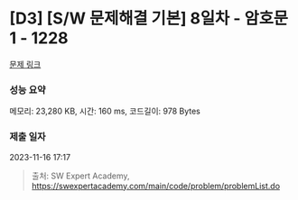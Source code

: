 # [D3] [S/W 문제해결 기본] 8일차 - 암호문1 - 1228 

[문제 링크](https://swexpertacademy.com/main/code/problem/problemDetail.do?contestProbId=AV14w-rKAHACFAYD) 

### 성능 요약

메모리: 23,280 KB, 시간: 160 ms, 코드길이: 978 Bytes

### 제출 일자

2023-11-16 17:17



> 출처: SW Expert Academy, https://swexpertacademy.com/main/code/problem/problemList.do